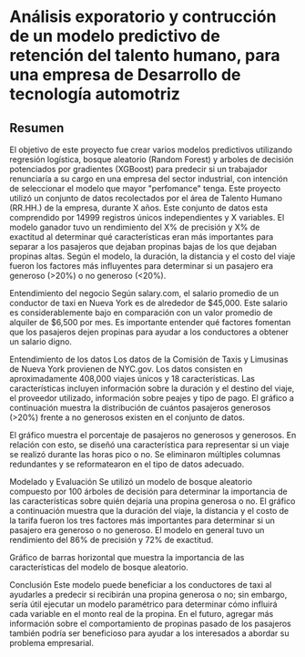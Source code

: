 # Análisis exporatorio y contrucción de un modelo predictivo de retención del talento humano, para una empresa de Desarrollo de tecnología automotriz

## Resumen
El objetivo de este proyecto fue crear varios modelos predictivos utilizando regresión logística, bosque aleatorio (Random Forest) y arboles de decisión potenciados por gradientes (XGBoost) para predecir si un trabajador renunciaría a su cargo en una empresa del sector industrial, con intención de seleccionar el modelo que mayor "perfomance" tenga. Este proyecto utilizó un conjunto de datos recolectados por el área de Talento Humano (RR.HH.) de la empresa, durante X años. Este conjunto de datos esta comprendido por 14999 registros únicos independientes y X variables. El modelo ganador tuvo un rendimiento del X% de precisión y X% de exactitud al determinar qué características eran más importantes para separar a los pasajeros que dejaban propinas bajas de los que dejaban propinas altas. Según el modelo, la duración, la distancia y el costo del viaje fueron los factores más influyentes para determinar si un pasajero era generoso (>20%) o no generoso (<20%).

Entendimiento del negocio
Según salary.com, el salario promedio de un conductor de taxi en Nueva York es de alrededor de $45,000. Este salario es considerablemente bajo en comparación con un valor promedio de alquiler de $6,500 por mes. Es importante entender qué factores fomentan que los pasajeros dejen propinas para ayudar a los conductores a obtener un salario digno.

Entendimiento de los datos
Los datos de la Comisión de Taxis y Limusinas de Nueva York provienen de NYC.gov. Los datos consisten en aproximadamente 408,000 viajes únicos y 18 características. Las características incluyen información sobre la duración y el destino del viaje, el proveedor utilizado, información sobre peajes y tipo de pago. El gráfico a continuación muestra la distribución de cuántos pasajeros generosos (>20%) frente a no generosos existen en el conjunto de datos.

El gráfico muestra el porcentaje de pasajeros no generosos y generosos.
En relación con esto, se diseñó una característica para representar si un viaje se realizó durante las horas pico o no. Se eliminaron múltiples columnas redundantes y se reformatearon en el tipo de datos adecuado.

Modelado y Evaluación
Se utilizó un modelo de bosque aleatorio compuesto por 100 árboles de decisión para determinar la importancia de las características sobre quién dejaría una propina generosa o no. El gráfico a continuación muestra que la duración del viaje, la distancia y el costo de la tarifa fueron los tres factores más importantes para determinar si un pasajero era generoso o no generoso. El modelo en general tuvo un rendimiento del 86% de precisión y 72% de exactitud.

Gráfico de barras horizontal que muestra la importancia de las características del modelo de bosque aleatorio.

Conclusión
Este modelo puede beneficiar a los conductores de taxi al ayudarles a predecir si recibirán una propina generosa o no; sin embargo, sería útil ejecutar un modelo paramétrico para determinar cómo influirá cada variable en el monto real de la propina. En el futuro, agregar más información sobre el comportamiento de propinas pasado de los pasajeros también podría ser beneficioso para ayudar a los interesados a abordar su problema empresarial.







